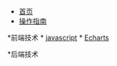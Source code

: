 <!-- docs/_sidebar.md -->

* [首页](/)
* [操作指南](guide)

*前端技术
    * [javascript](web/J)
    * [Echarts]()



*后端技术
